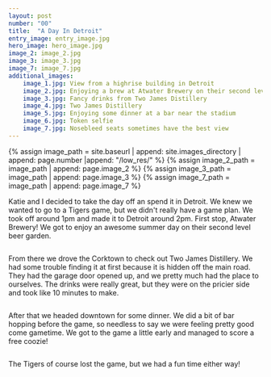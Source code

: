 ```yaml
---
layout: post
number: "00"
title:  "A Day In Detroit"
entry_image: entry_image.jpg
hero_image: hero_image.jpg
image_2: image_2.jpg
image_3: image_3.jpg
image_7: image_7.jpg
additional_images:
    image_1.jpg: View from a highrise building in Detroit
    image_2.jpg: Enjoying a brew at Atwater Brewery on their second level beer garden
    image_3.jpg: Fancy drinks from Two James Distillery
    image_4.jpg: Two James Distillery
    image_5.jpg: Enjoying some dinner at a bar near the stadium
    image_6.jpg: Token selfie
    image_7.jpg: Nosebleed seats sometimes have the best view
---
```

{% assign image_path = site.baseurl | append: site.images_directory | append: page.number |append: "/low_res/" %}
{% assign image_2_path = image_path | append: page.image_2 %}
{% assign image_3_path = image_path | append: page.image_3 %}
{% assign image_7_path = image_path | append: page.image_7 %}



Katie and I decided to take the day off an spend it in Detroit. We knew we wanted to go to a Tigers game, but we didn't really have a game plan.
We took off around 1pm and made it to Detroit around 2pm. First stop, Atwater Brewery! We got to enjoy an awesome summer day on their second level beer garden.

<div class="image-wrap"><img class="blog-image" data-src="{{image_2_path}}"></div>

From there we drove the Corktown to check out Two James Distillery. We had some trouble finding it at first because it is hidden off the main road.
They had the garage door opened up, and we pretty much had the place to ourselves. The drinks were really great, but they were on the pricier side
and took like 10 minutes to make.

<div class="image-wrap"><img class="blog-image" data-src="{{image_3_path}}"></div>

After that we headed downtown for some dinner. We did a bit of bar hopping before the game, so needless to say we were feeling pretty good come gametime.
We got to the game a little early and managed to score a free coozie!

<div class="image-wrap"><img class="blog-image" data-src="{{image_7_path}}"></div>

The Tigers of course lost the game, but we had a fun time either way!